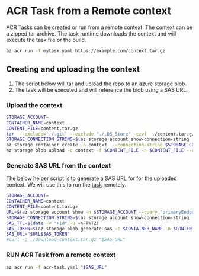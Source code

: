 # ACR Task from a Remote context

ACR Tasks can be created or run from a remote context. 
The context can be a zipped tar archive. 
The task runtime downloads the context and will execute the task file or the build.

```bash
az acr run -f mytask.yaml https://example.com/context.tar.gz
```

## Creating and uploading the context

1. The script below will tar and upload the repo to an azure storage blob.
1. The task will be executed and will reference the blob using a SAS URL.

### Upload the context

```bash
STORAGE_ACCOUNT=
CONTAINER_NAME=context
CONTENT_FILE=content.tar.gz
tar  --exclude='./.git' --exclude "./.DS_Store" -czvf  ./content.tar.gz .
STORAGE_CONNECTION_STRING=$(az storage account show-connection-string -n $STORAGE_ACCOUNT -o tsv)
az storage container create -n context  --connection-string $STORAGE_CONNECTION_STRING
az storage blob upload -c context -f $CONTENT_FILE -n $CONTENT_FILE --connection-string $STORAGE_CONNECTION_STRING
```

### Generate SAS URL from the context

The below helper script is to generate a SAS URL for for the uploaded context. We will use this to run the [task](acr-task.yaml) remotely. 

```bash
STORAGE_ACCOUNT=
CONTAINER_NAME=context
CONTENT_FILE=content.tar.gz
URL=$(az storage account show -n $STORAGE_ACCOUNT --query "primaryEndpoints.blob" -o tsv)$CONTAINER_NAME/$CONTENT_FILE?
STORAGE_CONNECTION_STRING=$(az storage account show-connection-string -n $STORAGE_ACCOUNT -o tsv)
SAS_TTL=$(date -v "+1d" -u +%FT%TZ)
SAS_TOKEN=$(az storage blob generate-sas -c $CONTAINER_NAME -n $CONTENT_FILE --permissions r --expiry $SAS_TTL --connection-string $STORAGE_CONNECTION_STRING -o tsv)
SAS_URL="$URL$SAS_TOKEN"
#curl -o ./download-context.tar.gz "$SAS_URL"
```

### RUN ACR Task from a remote context

```bash
az acr run -f acr-task.yaml "$SAS_URL"
```
